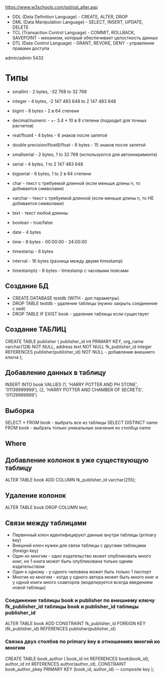 https://www.w3schools.com/sql/sql_alter.asp

- DDL (Data Definition Language) - CREATE, ALTER, DROP
- DML (Data Manipulation Language) - SELECT, INSERT, UPDATE, DELETE
- TCL (Transaction Control Language) - COMMIT, ROLLBACK, SAVEPOINT - механизм, который обеспечивает целостность данных
- DTL (Data Control Language) - GRANT, REVOKE, DENY - управление правами доступа

admin/admin 5432

# Типы
- smallint - 2 bytes, -32 768 to 32 768 
- integer - 4 bytes, -2 147 483 648 to 2 147 483 648
- bigint - 8 bytes - 2 в 64 степени
- decimal/numeric - +- 3.4 * 10 в 8 степени (подходит для точных расчетов)
- real/float4 - 4 bytes - 6 знаков после запятой
- double precision/float8/float - 8 bytes - 15 знаков после запятой 

- smallserial - 2 bytes, 1 to 32 768 (используются для автоинкримента)
- serial - 4 bytes, 1 to 2 147 483 648
- bigserial - 8 bytes, 1 to 2 в 64 степени

- char - текст c требуемой длинной (если меньше длины n, то добивается символами)
- varchar - текст c требуемой длинной (если меньше длины n, то НЕ добивается символами)
- text - текст любой длинны 
  
- boolean - true/false
- date - 4 bytes
- time - 8 bytes - 00:00:00 - 24:00:00
- timestamp - 8 bytes
- interval - 16 bytes (разница между двумя timestamp)
- timestamptz - 8 bytes - timestamp с часовыми поясами

## Создание БД
- CREATE DATABASE testdb (WITH - доп параметры)
- DROP TABLE testdb - удаление таблицы (нужно закрыть соединение с ней)
- DROP TABLE IF EXIST book - удаление таблицы если существует

## Создание ТАБЛИЦ
CREATE TABLE publisher (
	publisher_id int PRIMARY KEY,
	org_name varchar(128) NOT NULL,
	address text NOT NULL
    fk_publisher_id integer REFERENCES publisher(publisher_id) NOT NULL - добавление внешнего ключа
);

## Добавление данных в таблицу
INSERT INTO book
VALUES 
(1, 'HARRY POTTER AND PH STONE', '01139999999'),
(2, 'HARRY POTTER AND CHAMBER OF SECRETS', '01129999999')

## Выборка
SELECT * FROM book - выбрать все из таблицы
SELECT DISTINCT name FROM book - выбрать только уникальные значения из столбца name

## Where


## Добавление колонок в уже существующую таблицу
ALTER TABLE book
ADD COLUMN fk_publisher_id varchar(255);

## Удаление колонок
ALTER TABLE book
DROP COLUMN test;

## Связи между таблицами
- Первичный ключ идентифицируют данные внутри таблицы (primary key)
- Внешний ключ нужен для связи таблицы с другими таблицами (foreign key)
- Один ко многим - одно издательство может опубликовать много книг, но 1 книга может быть опубликована только одним издательством
- Один к одному - у одного человека может быть только 1 паспорт
- Многие ко многим - когда у одного автора может быть много книг и у одной книги много соавторов (моделируется всегда введением новой таблицы)

### Соединение таблицы book и publisher по внешнему ключу fk_publisher_id таблицы book и publisher_id таблицы publisher_id 
ALTER TABLE book
ADD CONSTRAINT fk_publisher_id
FOREIGN KEY (fk_publisher_id) REFERENCES publisher(publisher_id)

### Связка двух столбов по primary key в отношениях многий ко многим
CREATE TABLE book_author (
book_id int REFERENCES book(book_id),
author_id int REFERENCES author(author_id),
	CONSTRAINT book_author_pkey PRIMARY KEY (book_id, author_id) -- composite key
);

